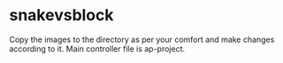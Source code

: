 # snakevsblock
Copy the images to the directory as per your comfort and make changes according to it.
Main controller file is ap-project.
